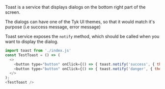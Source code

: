 Toast is a service that displays dialogs on the bottom right part of the screen.

The dialogs can have one of the Tyk UI themes, so that it would match it's purpose (i.e success message, error message)

Toast service exposes the `notify` method, which should be called when you want to display the dialog.
```js
import toast from './index.js'
const TestToast = () => (
  <>
    <button type="button" onClick={() => { toast.notify('success', { theme: 'success' }); }}>CLICK Success</button>
    <button type="button" onClick={() => { toast.notify('danger', { theme: 'danger' }); }}>CLICK danger</button>
  </>
);
<TestToast />
```
